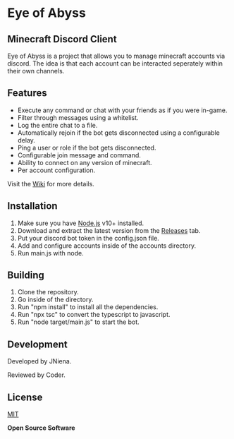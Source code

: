 # Eye of Abyss
## Minecraft Discord Client

Eye of Abyss is a project that allows you to manage minecraft accounts via discord.
The idea is that each account can be interacted seperately within their own channels.

## Features

- Execute any command or chat with your friends as if you were in-game.
- Filter through messages using a whitelist.
- Log the entire chat to a file.
- Automatically rejoin if the bot gets disconnected using a configurable delay.
- Ping a user or role if the bot gets disconnected.
- Configurable join message and command.
- Ability to connect on any version of minecraft.
- Per account configuration.

Visit the [Wiki](https://github.com/JNiena/Eye-of-Abyss/wiki) for more details.

## Installation

1. Make sure you have [Node.js](https://nodejs.org/) v10+ installed.
2. Download and extract the latest version from the [Releases](https://github.com/JNiena/Eye-of-Abyss/releases/latest) tab.
3. Put your discord bot token in the config.json file.
4. Add and configure accounts inside of the accounts directory.
5. Run main.js with node.

## Building

1. Clone the repository.
2. Go inside of the directory.
4. Run "npm install"  to install all the dependencies.
3. Run "npx tsc" to convert the typescript to javascript.
4. Run "node target/main.js" to start the bot.

## Development

Developed by JNiena.

Reviewed by Coder.

## License

[MIT](https://github.com/JNiena/Eye-of-Abyss/blob/main/LICENSE)

**Open Source Software**
